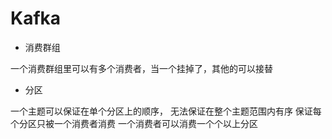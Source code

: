 # Kafka

* 消费群组

一个消费群组里可以有多个消费者，当一个挂掉了，其他的可以接替

* 分区

一个主题可以保证在单个分区上的顺序，
无法保证在整个主题范围内有序
保证每个分区只被一个消费者消费
一个消费者可以消费一个个以上分区
